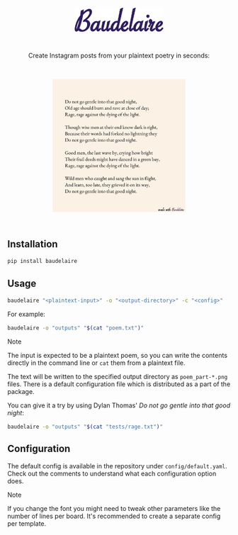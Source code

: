 <p align="center">
  <img src="static/logo.png" alt="logo" width="200" style="display: block;margin-left: auto;margin-right: auto;"/>
</p>
</br>

<p align="center">
Create Instagram posts from your plaintext poetry in seconds:
</p>

</br>
<p align="center">
<img src="static/poem_part_1.png" alt="logo" width="300" style="display: block;margin-left: auto;margin-right: auto;"/>
</p>

</br>

## Installation

```bash
pip install baudelaire
```

## Usage

```bash
baudelaire "<plaintext-input>" -o "<output-directory>" -c "<config>"
```

For example:

```bash
baudelaire -o "outputs" "$(cat "poem.txt")"
```

> [!note]
> The input is expected to be a plaintext poem, so you can write the contents directly in the command line or `cat` them from a plaintext file.

The text will be written to the specified output directory as `poem_part-*.png` files. There is a default configuration file which is distributed as a part of the package.

You can give it a try by using Dylan Thomas' _Do not go gentle into that good night_:

```bash
baudelaire -o "outputs" "$(cat "tests/rage.txt")"
```

## Configuration

The default config is available in the repository under `config/default.yaml`. Check out the comments to understand what each configuration option does.

> [!note]
> If you change the font you might need to tweak other parameters like the number of lines per board. It's recommended to create a separate config per template.
